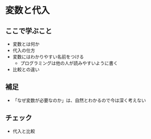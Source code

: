 # 変数と代入

## ここで学ぶこと
- 変数とは何か
- 代入の仕方
- 変数にはわかりやすい名前をつける
  - プログラミングは他の人が読みやすいように書く
- 比較との違い

## 補足
- 「なぜ変数が必要なのか」は、自然とわかるので今は深く考えない

## チェック
- 代入と比較

